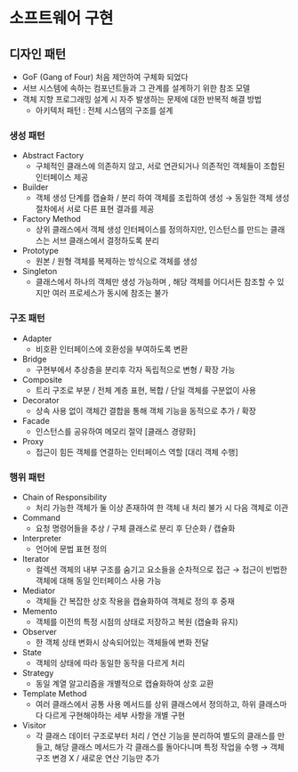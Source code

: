 # 소프트웨어 구현

## 디자인 패턴

- GoF (Gang of Four) 처음 제안하여 구체화 되었다
- 서브 시스템에 속하는 컴포넌트들과 그 관계를 설계하기 위한 참조 모델
- 객체 지향 프로그래밍 설계 시 자주 발생하는 문제에 대한 반복적 해결 방법
    - 아키텍처 패턴 : 전체 시스템의 구조를 설계

### 생성 패턴

- Abstract Factory
    - 구체적인 클래스에 의존하지 않고, 서로 연관되거나 의존적인 객체들이 조합된 인터페이스 제공
- Builder
    - 객체 생성 단계를 캡슐화 / 분리 하여 객체를 조립하여 생성 → 동일한 객체 생성 절차에서 서로 다른 표현 결과를 제공
- Factory Method
    - 상위 클래스에서 객체 생성 인터페이스를 정의하지만, 인스턴스를 만드는 클래스는 서브 클래스에서 결정하도록 분리
- Prototype
    - 원본 / 원형 객체를 복제하는 방식으로 객체를 생성
- Singleton
    - 클래스에서 하나의 객체만 생성 가능하며 , 해당 객체를 어디서든 참조할 수 있지만 여러 프로세스가 동시에 참조는 불가

### 구조 패턴

- Adapter
    - 비호환 인터페이스에 호환성을 부여하도록 변환
- Bridge
    - 구현부에서 추상층을 분리후 각자 독립적으로 변형 / 확장 가능
- Composite
    - 트리 구조로 부분 / 전체 계층 표현, 복합 / 단일 객체를 구분없이 사용
- Decorator
    - 상속 사용 없이 객체간 결합을 통해 객체 기능을 동적으로 추가 / 확장
- Facade
    - 인스턴스를 공유하여 메모리 절약 [클래스 경량화]
- Proxy
    - 접근이 힘든 객체를 연결하는 인터페이스 역할 [대리 객체 수행]

### 행위 패턴

- Chain of Responsibility
    - 처리 가능한 객체가 둘 이상 존재하여 한 객체 내 처리 불가 시 다음 객체로 이관
- Command
    - 요청 명령어들을 추상 / 구체 클래스로 분리 후 단순화 / 캡슐화
- Interpreter
    - 언어에 문법 표현 정의
- Iterator
    - 컬렉션 객체의 내부 구조를 숨기고 요소들을 순차적으로 접근 → 접근이 빈법한 객체에 대해 동일 인터페이스 사용 가능
- Mediator
    - 객체들 간 복잡한 상호 작용을 캡슐화하여 객체로 정의 후 중재
- Memento
    - 객체를 이전의 특정 시점의 상태로 저장하고 복원 (캡슐화 유지)
- Observer
    - 한 객체 상태 변화시 상속되어있는 객체들에 변화 전달
- State
    - 객체의 상태에 따라 동일한 동작을 다르게 처리
- Strategy
    - 동일 계열 알고리즘을 개별적으로 캡슐화하여 상호 교환
- Template Method
    - 여러 클래스에서 공통 사용 메서드를 상위 클래스에서 정의하고, 하위 클래스마다 다르게 구현해야하는 세부 사항을 개별 구현
- Visitor
    - 각 클래스 데이터 구조로부터 처리 / 연산 기능을 분리하여 별도의 클래스를 만들고, 해당 클래스 메서드가 각 클래스를 돌아다니며 특정 작업을 수행 → 객체 구조 변경 X / 새로운 연산 기능만 추가